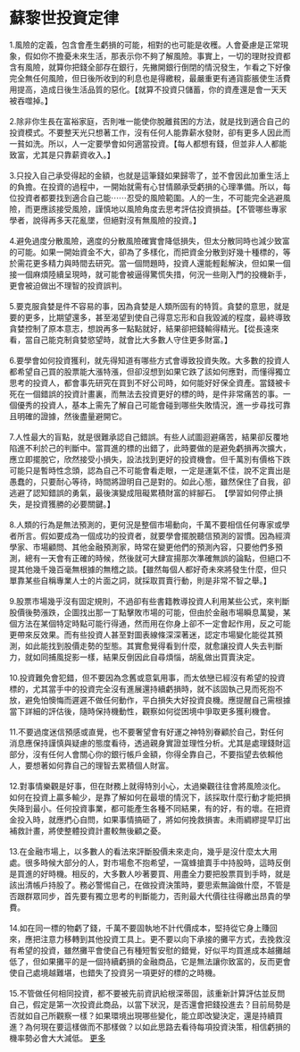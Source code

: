 # 蘇黎世投資定律


<div id="id_590e9c2399e818557380406" class="text_exposed_root"><span>1.風險的定義，包含會產生虧損的可能，相對的也可能是</span><wbr><span class="word_break"></span><span>收穫。人會憂慮是正常現象，假如你不擔憂未來生活，那表</span><wbr><span class="word_break"></span><span>示你不夠了解風險。事實上，一切的理財投資都含有風險，</span><wbr><span class="word_break"></span><span>就算你把錢全部存在銀行，先撇開銀行倒閉的情況發生，乍</span><wbr><span class="word_break"></span><span>看之下好像完全無任何風險，但日後所收到的利息也是得繳</span><wbr><span class="word_break"></span><span>稅，最嚴重更有通貨膨脹使生活費用提高，造成日後生活品</span><wbr><span class="word_break"></span><span>質的惡化。【就算不投資只儲蓄，你的資產還是會一天天被</span><wbr><span class="word_break"></span>吞噬掉。】<br> <br><span> 2.除非你生長在富裕家庭，否則唯一能使你脫離貧困的方</span><wbr><span class="word_break"></span><span>法，就是找到適合自己的投資模式。不要整天光只想著工作</span><wbr><span class="word_break"></span><span>，沒有任何人能靠薪水發財，卻有更多人因此而一貧如洗。</span><wbr><span class="word_break"></span><span>所以，人一定要學會如何適當投資。【每人都想有錢，但並</span><wbr><span class="word_break"></span>非人人都能致富，尤其是只靠薪資收入。】<br> <br><span> 3.只投入自己承受得起的金額，也就是這筆錢如果歸零了</span><wbr><span class="word_break"></span><span>，並不會因此加重生活上的負擔。在投資的過程中，一開始</span><wbr><span class="word_break"></span><span>就需有心甘情願承受虧損的心理準備。所以，每位投資者都</span><wbr><span class="word_break"></span>要找到適合自己能<span class="text_exposed_hide">⋯⋯</span><span class="text_exposed_show"><span>忍受的風險範圍。人的一生，不可能完全逃避風險，而更應</span><wbr><span class="word_break"></span><span>該接受風險，謹慎地以風險角度去思考評估投資損益。【不</span><wbr><span class="word_break"></span><span>管哪些專家學者，說得再多天花亂墜，但絕對沒有無風險的</span><wbr><span class="word_break"></span>投資。】<br> <br><span> 4.避免過度分散風險，適度的分散風險確實會降低損失，</span><wbr><span class="word_break"></span><span>但太分散同時也減少致富的可能。如果一開始資金不大，卻</span><wbr><span class="word_break"></span><span>為了多樣化，而把資金分散到好幾十種標的，等於需花更多</span><wbr><span class="word_break"></span><span>精力與時間去研究。當一個問題時，投資人還能輕鬆解決，</span><wbr><span class="word_break"></span><span>但如果一個接一個麻煩陸續呈現時，就可能會被逼得驚慌失</span><wbr><span class="word_break"></span><span>措，何況一些剛入門的投機新手，更會被迫做出不理智的投</span><wbr><span class="word_break"></span>資誤判。<br> <br><span> 5.要克服貪婪是件不容易的事，因為貪婪是人類所固有的</span><wbr><span class="word_break"></span><span>特質。貪婪的意思，就是要的更多，比期望還多，甚至渴望</span><wbr><span class="word_break"></span><span>到使自己得意忘形和自我毀滅的程度，最終導致貪婪控制了</span><wbr><span class="word_break"></span><span>原本意志，想說再多一點點就好，結果卻把錢輸得精光。【</span><wbr><span class="word_break"></span><span>從長遠來看，當自己能克制貪婪慾望時，就會比大多數人守</span><wbr><span class="word_break"></span>住更多財富。】<br> <br><span> 6.要學會如何投資獲利，就先得知道有哪些方式會導致投</span><wbr><span class="word_break"></span><span>資失敗。大多數的投資人都希望自己買的股票能大漲特漲，</span><wbr><span class="word_break"></span><span>但卻沒想到如果它跌了該如何應對，而懂得獨立思考的投資</span><wbr><span class="word_break"></span><span>人，都會事先研究在買到不好公司時，如何能好好保全資產</span><wbr><span class="word_break"></span><span>。當錢被卡死在一個錯誤的投資計畫裏，而無法去投資更好</span><wbr><span class="word_break"></span><span>的標的時，是件非常痛苦的事。一個優秀的投資人，基本上</span><wbr><span class="word_break"></span><span>需先了解自己可能會碰到哪些失敗情況，進一步尋找可靠且</span><wbr><span class="word_break"></span>明確的證據，然後盡量避開它。<br> <br><span> 7.人性最大的盲點，就是很難承認自己錯誤。有些人試圖</span><wbr><span class="word_break"></span><span>迴避痛苦，結果卻反覆地陷進不利於己的判斷中。當買進的</span><wbr><span class="word_break"></span><span>標的出錯了，此時要做的是避免虧損再次擴大，應立即擺脫</span><wbr><span class="word_break"></span><span>它，欣然接受小損失，設法找到更好的投資機會。但千萬別</span><wbr><span class="word_break"></span><span>有價格下跌可能只是暫時性念頭，認為自己不可能會看走眼</span><wbr><span class="word_break"></span><span>，一定是運氣不佳，說不定賣出是愚蠢的，只要耐心等待，</span><wbr><span class="word_break"></span><span>時間將證明自己是對的。如此心態，雖然保住了自我，卻逃</span><wbr><span class="word_break"></span><span>避了認知錯誤的勇氣，最後演變成阻礙累積財富的絆腳石。</span><wbr><span class="word_break"></span>【學習如何停止損失，是投資獲勝的必要關鍵。】<br> <br><span> 8.人類的行為是無法預測的，更何況是整個市場動向，千</span><wbr><span class="word_break"></span><span>萬不要相信任何專家或學者所言。假如要成為一個成功的投</span><wbr><span class="word_break"></span><span>資者，就要學會擺脫聽信預測的習慣。因為經濟學家、市場</span><wbr><span class="word_break"></span><span>顧問、其他金融預測家，時常在變更他們的預測內容，只要</span><wbr><span class="word_break"></span><span>他們多預測，總有一天會有正確的時候，然後就可大肆宣揚</span><wbr><span class="word_break"></span><span>那次準確無誤的論點，但絕口不提其他幾千幾百毫無根據的</span><wbr><span class="word_break"></span><span>無稽之談。【雖然每個人都好奇未來將發生什麼，但只單靠</span><wbr><span class="word_break"></span><span>某些自稱專業人士的片面之詞，就採取買賣行動，則是非常</span><wbr><span class="word_break"></span>不智之舉。】<br> <br><span> 9.股票市場幾乎沒有固定規則，不過卻有些書籍教導投資</span><wbr><span class="word_break"></span><span>人利用某些公式，來判斷股價後勢漲跌，企圖找出那一丁點</span><wbr><span class="word_break"></span><span>擊敗市場的可能，但由於金融市場瞬息萬變，某個方法在某</span><wbr><span class="word_break"></span><span>個特定時點可能行得通，然而用在你身上卻不一定會起作用</span><wbr><span class="word_break"></span><span>，反之可能更帶來反效果。而有些投資人甚至對圖表線條深</span><wbr><span class="word_break"></span><span>深著迷，認定市場變化能從其預測，如此能找到股價走勢的</span><wbr><span class="word_break"></span><span>型態。其實愈覺得看到什麼，就愈讓投資人失去判斷力，就</span><wbr><span class="word_break"></span><span>如同捕風捉影一樣，結果反倒因此自尋煩惱，胡亂做出買賣</span><wbr><span class="word_break"></span>決定。<br> <br><span> 10.投資難免會犯錯，但不要因為念舊或意氣用事，而太</span><wbr><span class="word_break"></span><span>依戀已經沒有希望的投資標的，尤其當手中的投資完全沒有</span><wbr><span class="word_break"></span><span>進展還持續虧損時，就不該固執己見而死抱不放，避免怕懊</span><wbr><span class="word_break"></span><span>悔而遲遲不做任何動作，平白損失大好投資良機。應提醒自</span><wbr><span class="word_break"></span><span>己需根據當下詳細的評估後，隨時保持機動性，觀察如何從</span><wbr><span class="word_break"></span>困境中爭取更多獲利機會。<br> <br><span> 11.不要過度迷信預感或直覺，也不要奢望會有好運之神</span><wbr><span class="word_break"></span><span>特別眷顧於自己，對任何消息應保持謹慎與疑慮的態度看待</span><wbr><span class="word_break"></span><span>，透過親身實證並理性分析。尤其是處理錢財這部分，沒有</span><wbr><span class="word_break"></span><span>任何人會關心你的銀行帳戶金額，你得全靠自己，不要指望</span><wbr><span class="word_break"></span>去依賴他人，要想著如何靠自己的理智去累積個人財富。<br> <br><span> 12.對事情樂觀是好事，但在財務上就得特別小心，太過</span><wbr><span class="word_break"></span><span>樂觀往往會將風險淡化。如何在投資上贏多輸少，是靠了解</span><wbr><span class="word_break"></span><span>如何在最壞的情況下，該採取什麼行動才能把損失降到最小</span><wbr><span class="word_break"></span><span>。任何投資事業，都可能產生各種不同結果，有的好，有的</span><wbr><span class="word_break"></span><span>壞。在把資金投入時，就應捫心自問，如果事情搞砸了，將</span><wbr><span class="word_break"></span><span>如何挽救損害。未雨綢繆提早訂出補救計畫，將使整體投資</span><wbr><span class="word_break"></span>計畫較無後顧之憂。<br> <br><span> 13.在金融市場上，以多數人的看法來評斷股價未來走向</span><wbr><span class="word_break"></span><span>，幾乎是沒什麼太大用處。很多時候大部分的人，對市場愈</span><wbr><span class="word_break"></span><span>不抱希望，一窩蜂搶賣手中持股時，這時反倒是買進的好時</span><wbr><span class="word_break"></span><span>機。相反的，大多數人吵著要買、用盡全力要把股票買到手</span><wbr><span class="word_break"></span><span>時，就是該出清帳戶持股了。務必警惕自己，在做投資決策</span><wbr><span class="word_break"></span><span>時，要思索無論做什麼，不管是否跟群眾同步，首先要有獨</span><wbr><span class="word_break"></span>立思考的判斷能力，否則最大代價往往得繳出昂貴的學費。<br> <br><span> 14.如在同一標的物虧了錢，千萬不要固執地不計代價成</span><wbr><span class="word_break"></span><span>本，堅持從它身上賺回來，應把注意力移轉到其他投資工具</span><wbr><span class="word_break"></span><span>上。更不要以向下承接的攤平方式，去挽救沒有希望的投資</span><wbr><span class="word_break"></span><span>，雖然攤平會使自己有種短暫安慰的錯覺，好似平均買進成</span><wbr><span class="word_break"></span><span>本越攤越低了，但如果攤平的是一個持續虧損的金融商品，</span><wbr><span class="word_break"></span><span>它是無法讓你致富的，反而更會使自己處境越難堪，也錯失</span><wbr><span class="word_break"></span>了投資另一項更好的標的之時機。<br> <br><span> 15.不管做任何相同投資，都不要被先前資訊給根深蒂固</span><wbr><span class="word_break"></span><span>，該重新計算評估並反問自己，假定是第一次投資此商品，</span><wbr><span class="word_break"></span><span>以當下狀況，是否還會把錢投進去？目前局勢是否就如自己</span><wbr><span class="word_break"></span><span>所觀察一樣？如果環境出現哪些變化，能立即改變決定，還</span><wbr><span class="word_break"></span><span>是持續買進？為何現在要這樣做而不那樣做？以如此思路去</span><wbr><span class="word_break"></span>看待每項投資決策，相信虧損的機率勢必會大大減低。</span><span class="text_exposed_hide"> <span class="text_exposed_link"><a class="see_more_link" data-interaction-root-id="_24_q" onclick="var func = function(e) { e.preventDefault(); }; var parent = Parent.byClass(this, &quot;text_exposed_root&quot;); if (parent &amp;&amp; parent.getAttribute(&quot;id&quot;) == &quot;id_590e9c2399e818557380406&quot;) { CSS.addClass(parent, &quot;text_exposed&quot;); Arbiter.inform(&quot;reflow&quot;); }; func(event); " href="#" data-ft="{&quot;tn&quot;:&quot;e&quot;}" role="button"><span class="see_more_link_inner">更多</span></a></span></span></div>
